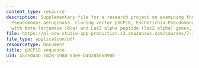 ```yaml
---
content_type: resource
description: Supplementary file for a research project on examining the biology of
  Pseudomonas aeruginosa. Cloning vector pUCP18, Escherichia-Pseudomonas shuttle vector
  with beta-lactamase (bla) and LacZ alpha peptide (lacZ alpha) genes, complete sequence.
file: https://ol-ocw-studio-app-production.s3.amazonaws.com/courses/7-13-experimental-microbial-genetics-fall-2008/45ced4ab7d28198853eeb4b28b55890b_MIT7_13f08_lab26_pPUP18_sequence.pdf
file_type: application/pdf
resourcetype: Document
title: pUCP18 sequence
uid: 45ced4ab-7d28-1988-53ee-b4b28b55890b
---
```

